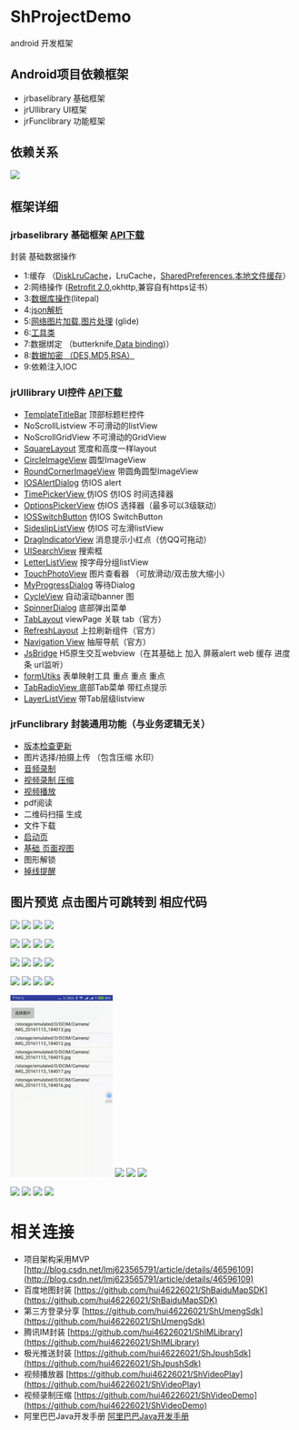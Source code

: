 # ShProjectDemo
android 开发框架

## Android项目依赖框架
* jrbaselibrary   基础框架
* jrUIlibrary   UI框架
* jrFunclibrary   功能框架


## 依赖关系

![](https://raw.githubusercontent.com/hui46226021/ShProjectDemo/master/tu/1.png)
## 框架详细
### jrbaselibrary   基础框架  [API下载](https://raw.githubusercontent.com/hui46226021/ShProjectDemo/master/tu/doc/jrbase.rar)
封装 基础数据操作
* 1:缓存  （[DiskLruCache]( http://blog.csdn.net/guolin_blog/article/details/28863651?utm_source=tuicool&utm_medium=referral)，LruCache，[SharedPreferences](https://github.com/hui46226021/AndroidProject/blob/master/jrbaselibrary/src/main/java/com/jereibaselibrary/cache/SharedPreferencesTool.java),[本地文件缓存](https://github.com/hui46226021/AndroidProject/blob/master/jrbaselibrary/src/main/java/com/jereibaselibrary/cache/AppFileCache.java)）
* 2:网络操作 ([Retrofit 2.0](http://zhush.xyz/2017/01/01/Retrofit2.0/),okhttp,兼容自有https证书）
* 3:[数据库操作](http://www.jianshu.com/p/557682e0a9f0)(litepal)
* 4:[json解析](http://zhush.xyz/2017/03/18/JSON%E8%A7%A3%E6%9E%90/)
* 5:[网络图片加载,图片处理](http://blog.csdn.net/fancylovejava/article/details/44747759)  (glide)
* 6:[工具类](https://github.com/hui46226021/ShProjectDemo/tree/master/jrbaselibrary/src/main/java/com/jereibaselibrary/tools)
* 7:数据绑定 （butterknife,[Data binding](http://www.jianshu.com/p/b1df61a4df77))）
* 8:[数据加密 （DES,MD5,RSA）](https://github.com/hui46226021/ShProjectDemo/blob/master/jrbaselibrary/src/main/java/com/jereibaselibrary/encryption/EncryptUtils.java)
* 9:依赖注入IOC

### jrUIlibrary   UI控件  [API下载](https://raw.githubusercontent.com/hui46226021/ShProjectDemo/master/tu/doc/jrui.rar)
* [TemplateTitleBar](https://github.com/hui46226021/ShProjectDemo/blob/master/app/src/main/java/com/sh/shprojectdemo/ui/LoginActivity.java)     顶部标题栏控件
* NoScrollListview     不可滑动的listView
* NoScrollGridView     不可滑动的GridView
* [SquareLayout](https://github.com/hui46226021/ShProjectDemo/blob/master/app/src/main/java/com/sh/shprojectdemo/adapter/SystemGridViewAdapter.java)         宽度和高度一样layout
* [CircleImageView](https://github.com/hui46226021/ShProjectDemo/blob/master/app/src/main/java/com/sh/shprojectdemo/ui/LoginActivity.java)      圆型ImageView
* [RoundCornerImageView](https://github.com/hui46226021/ShProjectDemo/blob/master/app/src/main/res/layout/item_list.xml) 带圆角圆型ImageView
* [IOSAlertDialog](https://github.com/hui46226021/ShProjectDemo/blob/master/jr_func_library/src/main/java/com/jrfunclibrary/base/activity/BaseActivity.java)       仿IOS alert
* [TimePickerView ](http://zhush.xyz/2017/03/17/Android-PickerView/)      仿IOS 仿IOS 时间选择器
* [OptionsPickerView](http://zhush.xyz/2017/03/17/Android-PickerView/)    仿IOS 选择器（最多可以3级联动）
* [IOSSwitchButton](https://github.com/hui46226021/ShProjectDemo/blob/master/jr_ui_library/src/main/java/com/jruilibrary/widget/IOSSwitchButton.java)      仿IOS SwitchButton
* [SideslipListView](https://github.com/hui46226021/ShProjectDemo/blob/master/app/src/main/java/com/sh/shprojectdemo/ui/UserListActivity.java)     仿IOS 可左滑listView
* [DragIndicatorView](https://github.com/hui46226021/ShProjectDemo/blob/master/app/src/main/java/com/sh/shprojectdemo/adapter/TestAdapter.java)    消息提示小红点（仿QQ可拖动）
* [UISearchView](https://github.com/hui46226021/ShProjectDemo/blob/master/app/src/main/java/com/sh/shprojectdemo/ui/LetterListViewActivity.java)         搜索框
* [LetterListView](https://github.com/hui46226021/ShProjectDemo/blob/master/app/src/main/java/com/sh/shprojectdemo/ui/LetterListViewActivity.java)       按字母分组listView
* [TouchPhotoView](https://github.com/hui46226021/ShProjectDemo/blob/master/jr_func_library/src/main/java/com/jrfunclibrary/activity/ImageViewPageActivity.java)       图片查看器 （可放滑动/双击放大缩小）
* [MyProgressDialog](https://github.com/hui46226021/ShProjectDemo/blob/master/jr_func_library/src/main/java/com/jrfunclibrary/base/activity/BaseActivity.java)     等待Dialog
* [CycleView](https://github.com/hui46226021/ShProjectDemo/blob/master/app/src/main/java/com/sh/shprojectdemo/ui/fragment/HomeFragment.java)            自动滚动banner 图
* [SpinnerDialog](https://github.com/hui46226021/ShProjectDemo/blob/master/app/src/main/java/com/sh/shprojectdemo/ui/fragment/HomeFragment.java)        底部弹出菜单
* [TabLayout](http://www.jianshu.com/p/2b2bb6be83a8)            viewPage 关联 tab（官方）
* [RefreshLayout](https://github.com/hui46226021/ShProjectDemo/blob/master/app/src/main/java/com/sh/shprojectdemo/ui/UserListActivity.java)        上拉刷新组件（官方）
* [Navigation View](https://github.com/hui46226021/ShProjectDemo/blob/master/app/src/main/java/com/sh/shprojectdemo/ui/fragment/HomeFragment.java)     抽屉导航（官方）
* [JsBridge](https://github.com/lzyzsd/JsBridge)             H5原生交互webview（在其基础上 加入 屏蔽alert web 缓存 进度条 url监听）
* [formUtiks](http://zhush.xyz/2017/03/17/ShFormLayout/)            表单映射工具 重点 重点 重点
* [TabRadioView ](https://github.com/hui46226021/ShProjectDemo/blob/master/app/src/main/java/com/sh/shprojectdemo/ui/MainActivity.java)           底部Tab菜单 带红点提示
* [LayerListView](https://github.com/hui46226021/ShProjectDemo/blob/master/app/src/main/java/com/sh/shprojectdemo/ui/layerListViewActivity.java)           带Tab层级listview


### jrFunclibrary   封装通用功能（与业务逻辑无关）
* [版本检查更新](https://github.com/hui46226021/AndroidProject/blob/master/app/src/main/java/com/sh/shprojectdemo/ui/WelcomeActivity.java)
* 图片选择/拍摄上传  （包含压缩 水印）
* [音频录制](https://github.com/hui46226021/AndroidProject/blob/master/app/src/main/java/com/sh/shprojectdemo/ui/AudioRecordActivity.java)
* [视频录制  压缩](https://github.com/hui46226021/AndroidProject/blob/master/app/src/main/java/com/sh/shprojectdemo/ui/VideoRecordActivity.java)
* [视频播放](https://github.com/hui46226021/AndroidProject/blob/master/app/src/main/java/com/sh/shprojectdemo/ui/ShVideoActivity.java)
* pdf阅读
* 二维码扫描 生成
* 文件下载
* [启动页](https://github.com/hui46226021/AndroidProject/blob/master/jr_func_library/src/main/java/com/jrfunclibrary/bootpage/BootActivity.java)
* [基础 页面视图](https://github.com/hui46226021/AndroidProject/tree/master/jr_func_library/src/main/java/com/jrfunclibrary/base)
* 图形解锁
* [掉线提醒](https://github.com/hui46226021/AndroidProject/blob/master/jr_func_library/src/main/java/com/jrfunclibrary/base/activity/BaseActivity.java)


## 图片预览 点击图片可跳转到 相应代码

[![](https://raw.githubusercontent.com/hui46226021/ShProjectDemo/master/tu/IOSAlertDialog.gif)](https://github.com/hui46226021/ShProjectDemo/blob/master/jr_func_library/src/main/java/com/jrfunclibrary/base/activity/BaseActivity.java)
[![](https://raw.githubusercontent.com/hui46226021/ShProjectDemo/master/tu/OptionsPickerView.gif)](http://zhush.xyz/2017/03/17/Android-PickerView/)
[![](https://raw.githubusercontent.com/hui46226021/ShProjectDemo/master/tu/TimePickerView.gif)](http://zhush.xyz/2017/03/17/Android-PickerView/)
[![](https://raw.githubusercontent.com/hui46226021/ShProjectDemo/master/tu/SideslipListView.gif)](https://github.com/hui46226021/ShProjectDemo/blob/master/app/src/main/java/com/sh/shprojectdemo/adapter/TestAdapter.java)


[![](https://raw.githubusercontent.com/hui46226021/ShProjectDemo/master/tu/LetterListView.gif)](https://github.com/hui46226021/ShProjectDemo/blob/master/app/src/main/java/com/sh/shprojectdemo/ui/LetterListViewActivity.java)
[![](https://raw.githubusercontent.com/hui46226021/ShProjectDemo/master/tu/TouchPhotoView.gif)](https://github.com/hui46226021/ShProjectDemo/blob/master/jr_func_library/src/main/java/com/jrfunclibrary/activity/ImageViewPageActivity.java)
[![](https://raw.githubusercontent.com/hui46226021/ShProjectDemo/master/tu/CycleView.gif)](https://github.com/hui46226021/ShProjectDemo/blob/master/app/src/main/java/com/sh/shprojectdemo/ui/fragment/HomeFragment.java)
[![](https://raw.githubusercontent.com/hui46226021/ShProjectDemo/master/tu/SpinnerDialog.gif)](https://github.com/hui46226021/ShProjectDemo/blob/master/app/src/main/java/com/sh/shprojectdemo/ui/fragment/HomeFragment.java)


[![](https://raw.githubusercontent.com/hui46226021/ShProjectDemo/master/tu/TabLayout1.gif)](http://www.jianshu.com/p/2b2bb6be83a8)
[![](https://raw.githubusercontent.com/hui46226021/ShProjectDemo/master/tu/TabLayout2.gif)](http://www.jianshu.com/p/2b2bb6be83a8)
[![](https://raw.githubusercontent.com/hui46226021/ShProjectDemo/master/tu/RefreshLayout.gif)](https://github.com/hui46226021/ShProjectDemo/blob/master/app/src/main/java/com/sh/shprojectdemo/ui/UserListActivity.java)
[![](https://raw.githubusercontent.com/hui46226021/ShProjectDemo/master/tu/Navigation.gif)](https://github.com/hui46226021/ShProjectDemo/blob/master/app/src/main/java/com/sh/shprojectdemo/ui/fragment/HomeFragment.java)


[![](https://raw.githubusercontent.com/hui46226021/ShProjectDemo/master/tu/formUtiks.gif)](https://github.com/hui46226021/ShProjectDemo/blob/master/app/src/main/java/com/sh/shprojectdemo/ui/SettingActivity.java)
[![](https://raw.githubusercontent.com/hui46226021/ShProjectDemo/master/tu/TabRadioView.gif)](https://github.com/hui46226021/ShProjectDemo/blob/master/app/src/main/java/com/sh/shprojectdemo/ui/MainActivity.java)
[![](https://raw.githubusercontent.com/hui46226021/ShProjectDemo/master/tu/LayerListView.gif)](https://github.com/hui46226021/ShProjectDemo/blob/master/app/src/main/java/com/sh/shprojectdemo/ui/layerListViewActivity.java)
[![](https://raw.githubusercontent.com/hui46226021/ShProjectDemo/master/tu/audio_recording.gif)](https://github.com/hui46226021/AndroidProject/blob/master/app/src/main/java/com/sh/shprojectdemo/ui/AudioRecordActivity.java)



[![](https://raw.githubusercontent.com/hui46226021/ShPhotoSelector/master/2.gif)]()
[![](https://raw.githubusercontent.com/hui46226021/ShProjectDemo/master/tu/videorecording1.png)](https://github.com/hui46226021/AndroidProject/blob/master/app/src/main/java/com/sh/shprojectdemo/ui/VideoRecordActivity.java)
[![](https://raw.githubusercontent.com/hui46226021/ShProjectDemo/master/tu/videorecording2.png)](https://github.com/hui46226021/AndroidProject/blob/master/app/src/main/java/com/sh/shprojectdemo/ui/VideoRecordActivity.java)
[![](https://raw.githubusercontent.com/hui46226021/ShProjectDemo/master/tu/videorecording3.gif)](https://github.com/hui46226021/AndroidProject/blob/master/app/src/main/java/com/sh/shprojectdemo/ui/VideoRecordActivity.java)


[![](https://raw.githubusercontent.com/hui46226021/ShProjectDemo/master/tu/baidumap.gif)](https://github.com/hui46226021/AndroidProject/blob/master/app/src/main/java/com/sh/shprojectdemo/ui/MapHomeActivity.java)
[![](https://raw.githubusercontent.com/hui46226021/ShProjectDemo/master/tu/baidu_navigation.gif)](https://github.com/hui46226021/AndroidProject/blob/master/app/src/main/java/com/sh/shprojectdemo/ui/MapHomeActivity.java)
[![](https://raw.githubusercontent.com/hui46226021/ShProjectDemo/master/tu/fenxiang.gif)]()
[![](https://raw.githubusercontent.com/hui46226021/ShProjectDemo/master/tu/donghua.gif)]()




# 相关连接
* 项目架构采用MVP [http://blog.csdn.net/lmj623565791/article/details/46596109](http://blog.csdn.net/lmj623565791/article/details/46596109)
* 百度地图封装 [https://github.com/hui46226021/ShBaiduMapSDK](https://github.com/hui46226021/ShBaiduMapSDK)
* 第三方登录分享 [https://github.com/hui46226021/ShUmengSdk](https://github.com/hui46226021/ShUmengSdk)
* 腾讯IM封装 [https://github.com/hui46226021/ShIMLibrary](https://github.com/hui46226021/ShIMLibrary)
* 极光推送封装 [https://github.com/hui46226021/ShJpushSdk](https://github.com/hui46226021/ShJpushSdk)
* 视频播放器 [https://github.com/hui46226021/ShVideoPlay](https://github.com/hui46226021/ShVideoPlay)
* 视频录制压缩 [https://github.com/hui46226021/ShVideoDemo](https://github.com/hui46226021/ShVideoDemo)
* 阿里巴巴Java开发手册 [阿里巴巴Java开发手册](https://raw.githubusercontent.com/hui46226021/ShProjectDemo/master/tu/doc/阿里巴巴Java开发手册.pdf)












